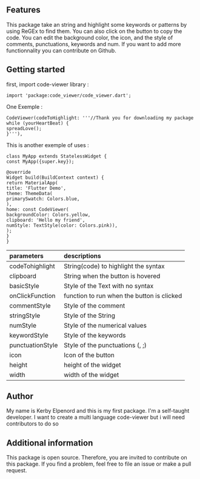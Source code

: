 

## Features

This package take an string and highlight some keywords or patterns by using ReGEx to find them.
You can also click on the button to copy the code. You can edit the background color, the icon, and the style of comments, punctuations, keywords and num. If you want to add more functionnality you can contribute on Github.




## Getting started

first, import code-viewer library :

    import 'package:code_viewer/code_viewer.dart';

One Exemple :

	CodeViewer(codeToHighlight: '''//Thank you for downloading my package
    while (yourHeartBeat) {
  	spreadLove();
	}'''),

This is another exemple of uses :

    class MyApp extends StatelessWidget {
    const MyApp({super.key});
    
    @override
    Widget build(BuildContext context) {
    return MaterialApp(
    title: 'Flutter Demo',
    theme: ThemeData(
    primarySwatch: Colors.blue,
    ),
    home: const CodeViewer(
    backgroundColor: Colors.yellow,
    clipboard: 'Hello my friend',
    numStyle: TextStyle(color: Colors.pink)),
    );
    }
    }


| parameters       | descriptions                               |
|:-----------------|:-------------------------------------------|
| codeTohighlight  | String(code) to highlight the syntax       |
| clipboard        | String when the button is hovered          |
| basicStyle       | Style of the Text with no syntax           |
| onClickFunction  | function to run when the button is clicked |
| commentStyle     | Style of the comment                       |
| stringStyle      | Style of the String                        |
| numStyle         | Style of the numerical values              |
| keywordStyle     | Style of the keywords                      |
| punctuationStyle | Style of the punctuations (, ;)            |
| icon             | Icon of the button                         |
| height           | height of the widget                       |
| width            | width of the widget                        |


## Author

My name is Kerby Elpenord and this is my first package. I'm a self-taught developer.
I want to create a multi language code-viewer but i will need contributors to do so


## Additional information

This package is open source. Therefore, you are invited to contribute on this package. If you find a problem, feel free to file an issue or make a pull request. 